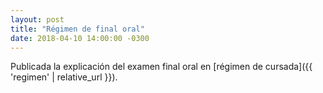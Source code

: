```yaml
---
layout: post
title: "Régimen de final oral"
date: 2018-04-10 14:00:00 -0300
---
```


Publicada la explicación del examen final oral en [régimen de cursada]({{ 'regimen' | relative_url }}).

